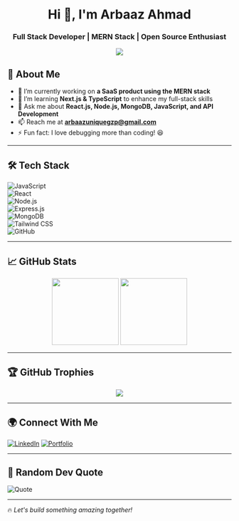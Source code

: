 <h1 align="center">Hi 👋, I'm Arbaaz Ahmad</h1>
<h3 align="center">Full Stack Developer | MERN Stack | Open Source Enthusiast</h3>

<p align="center">
  <img src="https://readme-typing-svg.herokuapp.com?font=Fira+Code&pause=1000&color=F7C51D&width=435&lines=Full+Stack+Developer;MERN+Stack+Specialist;Passionate+About+Building+Scalable+Apps" />
</p>

## 🚀 About Me
- 🔭 I’m currently working on **a SaaS product using the MERN stack**  
- 🌱 I’m learning **Next.js & TypeScript** to enhance my full-stack skills  
- 💬 Ask me about **React.js, Node.js, MongoDB, JavaScript, and API Development**  
- 📫 Reach me at **arbaazuniquegzp@gmail.com**  
- ⚡ Fun fact: I love debugging more than coding! 😆  

---

## 🛠 Tech Stack  
![JavaScript](https://img.shields.io/badge/-JavaScript-F7DF1E?style=flat&logo=javascript&logoColor=black)  
![React](https://img.shields.io/badge/-React-61DAFB?style=flat&logo=react&logoColor=white)  
![Node.js](https://img.shields.io/badge/-Node.js-339933?style=flat&logo=node.js&logoColor=white)  
![Express.js](https://img.shields.io/badge/-Express.js-000000?style=flat&logo=express&logoColor=white)  
![MongoDB](https://img.shields.io/badge/-MongoDB-47A248?style=flat&logo=mongodb&logoColor=white)  
![Tailwind CSS](https://img.shields.io/badge/-Tailwind%20CSS-38B2AC?style=flat&logo=tailwind-css&logoColor=white)  
![GitHub](https://img.shields.io/badge/-GitHub-181717?style=flat&logo=github&logoColor=white)  

---

## 📈 GitHub Stats  
<p align="center">
  <img src="https://github-readme-stats.vercel.app/api?username=your-username&show_icons=true&theme=radical" height="150" />
  <img src="https://github-readme-streak-stats.herokuapp.com/?user=your-username&theme=radical" height="150" />
</p>

---

## 🏆 GitHub Trophies  
<p align="center">
  <img src="https://github-profile-trophy.vercel.app/?username=your-username&theme=radical&no-frame=true&margin-w=15" />
</p>

---

## 🌍 Connect With Me  
[![LinkedIn](https://img.shields.io/badge/-LinkedIn-0077B5?style=flat&logo=linkedin&logoColor=white)]([https://linkedin.com/in/yourprofile](https://www.linkedin.com/in/arbaaz-ahmad-8176411ab))   
[![Portfolio](https://img.shields.io/badge/-Portfolio-000000?style=flat&logo=vercel&logoColor=white)]([https://your-portfolio.com](https://portfolio-chi-ivory-76.vercel.app/))  

---

## 🎸 Random Dev Quote  
![Quote](https://quotes-github-readme.vercel.app/api?type=horizontal&theme=radical)

---

🔥 *Let's build something amazing together!*  

